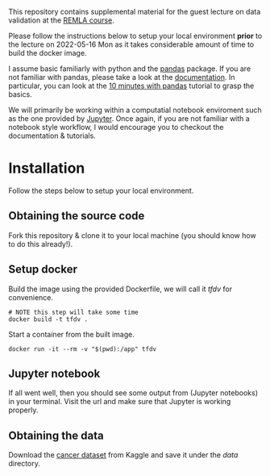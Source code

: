 This repository contains supplemental material for the guest lecture
on data validation at the [REMLA course].

Please follow the instructions below to setup your local environment
**prior** to the lecture on 2022-05-16 Mon as it takes considerable
amount of time to build the docker image.

I assume basic familiarly with python and the [pandas] package. If you
are not familiar with pandas, please take a look at the
[documentation]. In particular, you can look at the [10 minutes with
pandas] tutorial to grasp the basics.

We will primarily be working within a computatial notebook enviroment
such as the one provided by [Jupyter]. Once again, if you are not
familiar with a notebook style workflow, I would encourage you to
checkout the documentation & tutorials.

# Installation
Follow the steps below to setup your local environment.

## Obtaining the source code
Fork this repository & clone it to your local machine (you should know
how to do this already!).

## Setup docker
Build the image using the provided Dockerfile, we will call it *tfdv*
for convenience.

```
# NOTE this step will take some time
docker build -t tfdv .
```

Start a container from the built image.

```
docker run -it --rm -v "$(pwd):/app" tfdv
```

## Jupyter notebook
If all went well, then you should see some output from (Jupyter
notebooks) in your terminal. Visit the url and make sure that Jupyter
is working properly.

## Obtaining the data
Download the [cancer dataset] from Kaggle and save it under the *data*
directory.


[REMLA course]: https://se.ewi.tudelft.nl//remla/2022/
[cancer dataset]: https://www.kaggle.com/datasets/uciml/breast-cancer-wisconsin-data
[pandas]: https://pandas.pydata.org/
[documentation]: https://pandas.pydata.org/docs/user_guide/index.html#user-guide
[10 minutes with pandas]: https://pandas.pydata.org/docs/user_guide/10min.html
[Jupyter]: https://jupyter-notebook.readthedocs.io/en/latest/
